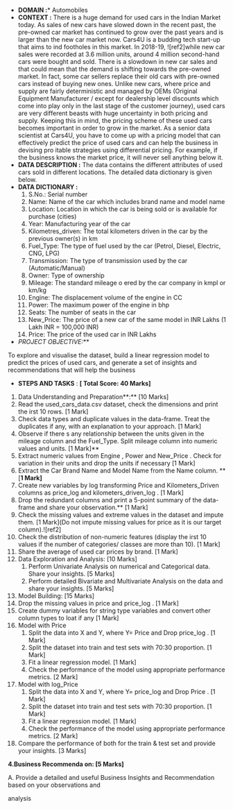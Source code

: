 - **DOMAIN :*** Automobiles 
- **CONTEXT :** There is a huge demand for used cars in the Indian Market today. As sales of new cars have slowed down in the recent past, the pre-owned car market has continued to grow over the past years and is larger than the new car market now. Cars4U is a budding tech start-up that aims to  ind footholes in this market. In 2018-19, ![ref2]while new car sales were recorded at 3.6 million units, around 4 million second-hand cars were bought and sold. There is a slowdown in new car sales and that could mean that the demand is shifting towards the pre-owned market. In fact, some car sellers replace their old cars with pre-owned cars instead of buying new ones. Unlike new cars, where price and supply are fairly deterministic and managed by OEMs (Original Equipment Manufacturer / except for dealership level discounts which come into play only in the last stage of the customer journey), used cars are very different beasts with huge uncertainty in both pricing and supply. Keeping this in mind, the pricing scheme of these used cars becomes important in order to grow in the market. As a senior data scientist at Cars4U, you have to come up with a pricing model that can effectively predict the price of used cars and can help the business in devising pro itable strategies using differential pricing. For example, if the business knows the market price, it will never sell anything below it.
- **DATA  DESCRIPTION  :** The  data  contains  the  different  attributes  of  used  cars  sold  in  different  locations.  The detailed data dictionary is given below.
- **DATA DICTIONARY :** 
   1. S.No.: Serial number 
   1. Name: Name of the car which includes brand name and model name
   1. Location: Location in which the car is being sold or is available for purchase (cities)
   1. Year: Manufacturing year of the car
   1. Kilometres\_driven: The total kilometers driven in the car by the previous owner(s) in km
   1. Fuel\_Type: The type of fuel used by the car (Petrol, Diesel, Electric, CNG, LPG)
   1. Transmission: The type of transmission used by the car (Automatic/Manual)
   1. Owner: Type of ownership 
   1. Mileage: The standard mileage o ered by the car company in kmpl or km/kg
   1. Engine: The displacement volume of the engine in CC
   1. Power: The maximum power of the engine in bhp
   1. Seats: The number of seats in the car
   1. New\_Price: The price of a new car of the same model in INR Lakhs (1 Lakh INR = 100,000 INR)
   1. Price: The price of the used car in INR Lakhs
- **PROJECT OBJECTIVE*:***   

To explore and visualise the dataset, build a linear regression model to predict the prices of used cars, and generate a set of insights and recommendations that will help the business

- **STEPS AND TASKS** : **[ Total Score: 40 Marks]** 
1. Data Understanding and Preparation**:** [10 Marks]
1. Read the  used\_cars\_data.csv  dataset, check the dimensions and print the  irst 10 rows.  [1 Mark] 
1. Check data types and duplicate values in the data-frame. Treat the duplicates if any, with an explanation to your approach.  [1 Mark] 
1. Observe if there s any relationship between the units given in the mileage column and the Fuel\_Type. Split mileage column into numeric values and units. [1 Mark]** 
1. Extract numeric values from  Engine ,  Power  and  New\_Price . Check for variation in their units and drop the units if necessary [1 Mark] 
1. Extract the Car Brand Name and Model Name from the  Name  column. **[**1 Mark]** 
1. Create new variables by log transforming  Price  and  Kilometers\_Driven  columns as  price\_log  and  kilometers\_driven\_log . [1 Mark] 
1. Drop the redundant columns and print a 5-point summary of the data-frame and share your observation.** [1 Mark] 
1. Check the missing values and extreme values in the dataset and impute them. [1 Mark](Do not impute missing values for price as it is our target column).![ref2]
1. Check the distribution of non-numeric features (display the  irst 10 values if the number of categories/ classes are more than 10). [1 Mark] 
1. Share the average of used car prices by brand. [1 Mark] 
2. Data Exploration and Analysis: [10 Marks] 
   1. Perform Univariate Analysis on numerical and Categorical data. Share your insights.                                            [5 Marks] 
   1. Perform detailed Bivariate and Multivariate Analysis on the data and share your insights.                                     [5 Marks] 
2. Model Building: [15 Marks]
1. Drop the missing values in price and  price\_log . [1 Mark] 
1. Create dummy variables for string type variables and convert other column types to  loat if any                       [1 Mark] 
1. Model with Price 
   1) Split the data into X and Y, where Y= Price and Drop  price\_log . [1 Mark]  
   1) Split the dataset into train and test sets with 70:30 proportion. [1 Mark] 
   1) Fit a linear regression model. [1 Mark] 
   1) Check the performance of the model using appropriate performance metrics. [2 Mark] 
1. Model with log\_Price 
   1) Split the data into X and Y, where Y= price\_log and Drop  Price . [1 Mark]  
   1) Split the dataset into train and test sets with 70:30 proportion. [1 Mark] 
   1) Fit a linear regression model. [1 Mark] 
   1) Check the performance of the model using appropriate performance metrics. [2 Mark] 
1. Compare the performance of both for the train & test set and provide your insights. [3 Marks]

**4.Business Recommenda on: [5 Marks]** 

A. Provide a detailed and useful Business Insights and Recommendation based on your observations and 

analysis

